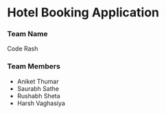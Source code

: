 # Hotel Booking Application

### Team Name 
Code Rash

### Team Members
- Aniket Thumar
- Saurabh Sathe
- Rushabh Sheta
- Harsh Vaghasiya

